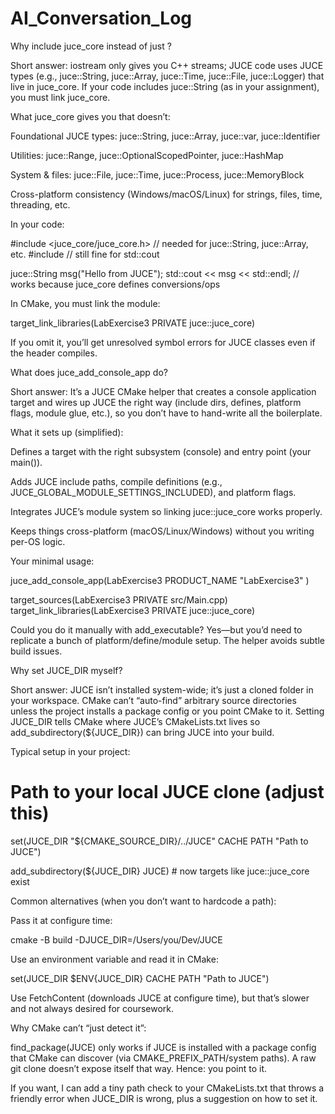 # AI_Conversation_Log
Why include juce_core instead of just <iostream>?

Short answer: iostream only gives you C++ streams; JUCE code uses JUCE types (e.g., juce::String, juce::Array, juce::Time, juce::File, juce::Logger) that live in juce_core. If your code includes juce::String (as in your assignment), you must link juce_core.

What juce_core gives you that <iostream> doesn’t:

Foundational JUCE types: juce::String, juce::Array, juce::var, juce::Identifier

Utilities: juce::Range, juce::OptionalScopedPointer, juce::HashMap

System & files: juce::File, juce::Time, juce::Process, juce::MemoryBlock

Cross-platform consistency (Windows/macOS/Linux) for strings, files, time, threading, etc.

In your code:

#include <juce_core/juce_core.h>  // needed for juce::String, juce::Array, etc.
#include <iostream>               // still fine for std::cout

juce::String msg("Hello from JUCE");
std::cout << msg << std::endl;    // works because juce_core defines conversions/ops


In CMake, you must link the module:

target_link_libraries(LabExercise3 PRIVATE juce::juce_core)


If you omit it, you’ll get unresolved symbol errors for JUCE classes even if the header compiles.

What does juce_add_console_app do?

Short answer: It’s a JUCE CMake helper that creates a console application target and wires up JUCE the right way (include dirs, defines, platform flags, module glue, etc.), so you don’t have to hand-write all the boilerplate.

What it sets up (simplified):

Defines a target with the right subsystem (console) and entry point (your main()).

Adds JUCE include paths, compile definitions (e.g., JUCE_GLOBAL_MODULE_SETTINGS_INCLUDED), and platform flags.

Integrates JUCE’s module system so linking juce::juce_core works properly.

Keeps things cross-platform (macOS/Linux/Windows) without you writing per-OS logic.

Your minimal usage:

juce_add_console_app(LabExercise3
    PRODUCT_NAME "LabExercise3"
)

target_sources(LabExercise3 PRIVATE src/Main.cpp)
target_link_libraries(LabExercise3 PRIVATE juce::juce_core)


Could you do it manually with add_executable? Yes—but you’d need to replicate a bunch of platform/define/module setup. The helper avoids subtle build issues.

Why set JUCE_DIR myself?

Short answer: JUCE isn’t installed system-wide; it’s just a cloned folder in your workspace. CMake can’t “auto-find” arbitrary source directories unless the project installs a package config or you point CMake to it. Setting JUCE_DIR tells CMake where JUCE’s CMakeLists.txt lives so add_subdirectory(${JUCE_DIR}) can bring JUCE into your build.

Typical setup in your project:

# Path to your local JUCE clone (adjust this)
set(JUCE_DIR "${CMAKE_SOURCE_DIR}/../JUCE" CACHE PATH "Path to JUCE")

add_subdirectory(${JUCE_DIR} JUCE)   # now targets like juce::juce_core exist


Common alternatives (when you don’t want to hardcode a path):

Pass it at configure time:

cmake -B build -DJUCE_DIR=/Users/you/Dev/JUCE


Use an environment variable and read it in CMake:

set(JUCE_DIR $ENV{JUCE_DIR} CACHE PATH "Path to JUCE")


Use FetchContent (downloads JUCE at configure time), but that’s slower and not always desired for coursework.


Why CMake can’t “just detect it”:

find_package(JUCE) only works if JUCE is installed with a package config that CMake can discover (via CMAKE_PREFIX_PATH/system paths). A raw git clone doesn’t expose itself that way. Hence: you point to it.

If you want, I can add a tiny path check to your CMakeLists.txt that throws a friendly error when JUCE_DIR is wrong, plus a suggestion on how to set it.